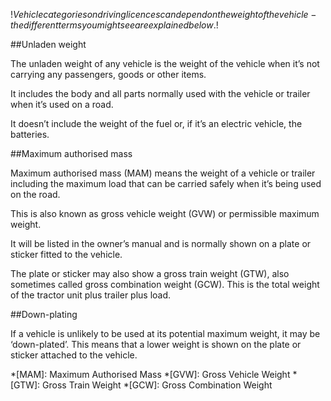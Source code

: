 $!Vehicle categories on driving licences can depend on the weight of the vehicle - the different terms you might see are explained below.$!

##Unladen weight

The unladen weight of any vehicle is the weight of the vehicle when it’s not carrying any passengers, goods or other items.

It includes the body and all parts normally used with the vehicle or trailer when it’s used on a road.

It doesn’t include the weight of the fuel or, if it’s an electric vehicle, the batteries.

##Maximum authorised mass

Maximum authorised mass (MAM) means the weight of a vehicle or trailer including the maximum load that can be carried safely when it’s being used on the road. 

This is also known as gross vehicle weight (GVW) or permissible maximum weight.

It will be listed in the owner’s manual and is normally shown on a plate or sticker fitted to the vehicle.

The plate or sticker may also show a gross train weight (GTW), also sometimes called gross combination weight (GCW). This is the total weight of the tractor unit plus trailer plus load.

##Down-plating

If a vehicle is unlikely to be used at its potential maximum weight, it may be ‘down-plated’. This means that a lower weight is shown on the plate or sticker attached to the vehicle.

*[MAM]: Maximum Authorised Mass
*[GVW]: Gross Vehicle Weight
*[GTW]: Gross Train Weight
*[GCW]: Gross Combination Weight
